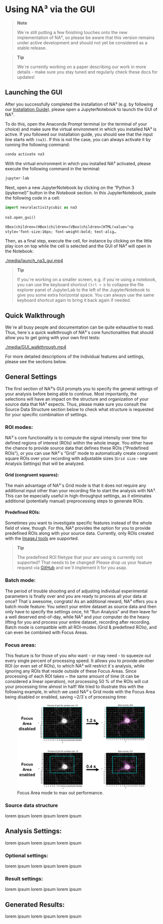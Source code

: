 # Using NA³ via the GUI


<!-- WARNING: THIS FILE WAS AUTOGENERATED! DO NOT EDIT! -->

<div>

> **Note**
>
> We´re still putting a few finishing touches onto the new
> implementation of NA³, so please be aware that this version remains
> under active development and should not yet be considered as a stable
> release.

</div>

<div>

> **Tip**
>
> We´re currently working on a paper describing our work in more
> details - make sure you stay tuned and regularly check these docs for
> updates!

</div>

## Launching the GUI

After you successfully completed the installation of NA³ (e.g. by
following our [Installation
Guide](https://indoc-research.github.io/NeuralActivityCubic/installation.html)),
please open a JupyterNotebook to launch the GUI of NA³.

To do this, open the Anaconda Prompt terminal (or the terminal of your
choice) and make sure the virtual environment in which you installed NA³
is active. If you followed our installation guide, you should see that
the input line starts with `(na3)`. If this is not the case, you can
always activate it by running the following command:

``` python
conda activate na3
```

With the virtual environment in which you installed NA³ activated,
please execute the following command in the terminal:

``` python
jupyter-lab
```

Next, open a new JupyterNotebook by clicking on the “Python 3
(ipykernel)” button in the *Notebook* section. In this JupyterNotebook,
paste the following code in a cell:

``` python
import neuralactivitycubic as na3

na3.open_gui()
```

    VBox(children=(HBox(children=(VBox(children=(HTML(value="<p style='font-size:16px; font-weight:bold; text-alig…

Then, as a final step, execute the cell, for instance by clicking on the
little play icon on top while the cell is selected and the GUI of NA³
will open in the Notebook:

[./media/launch_na3_gui.mp4](./media/launch_na3_gui.mp4)

<div>

> **Tip**
>
> If you´re working on a smaller screen, e.g. if you´re using a
> notebook, you can use the keyboard shortcut `Ctrl + b` to collapse the
> file explorer panel of JupyterLab to the left of the JupyterNotebook
> to give you some extra horizontal space. You can always use the same
> keyboard shortcut again to bring it back again if needed.

</div>

## Quick Walkthrough

We´re all busy people and documentation can be quite exhaustive to read.
Thus, here´s a quick walkthrough of NA³´s core functionalities that
should allow you to get going with your own first tests:

[./media/GUI_walkthrough.mp4](./media/GUI_walkthrough.mp4)

For more detailed descriptions of the individual features and settings,
please see the sections below.

## General Settings

The first section of NA³’s GUI prompts you to specify the general
settings of your analysis before being able to continue. Most
importantly, the selections will have an impact on the structure and
organization of your source data that NA³ expects. Thus, please make
sure you consult the Source Data Structure section below to check what
structure is requested for your specific combination of settings.

### ROI modes:

NA³´s core functionality is to compute the signal intensity over time
for defined regions of interest (ROIs) within the whole image. You
either have the chance to provide source data that defines these ROIs
(“Predefined ROIs”), or you can use NA³´s “Grid” mode to automatically
create congruent square ROIs over your recording with adjustable sizes
(`Grid size` - see Analysis Settings) that will be analyzed.

#### Grid (congruent squares):

The main advantage of NA³´s Grid mode is that it does not require any
additional input other than your recording file to start the analysis
with NA³. This can be especially useful in high-throughput settings, as
it eliminates additional (potentially manual) preprocessing steps to
generate ROIs.

#### Predefined ROIs:

Sometimes you want to investigate specific features instead of the whole
field of view, though. For this, NA³ provides the option for you to
provide predefined ROIs along with your source data. Currently, only
ROIs created with the [ImageJ tools](https://imagej.net/) are supported.

<div>

> **Tip**
>
> The predefined ROI filetype that your are using is currently not
> supported? That needs to be changed! Please drop us your feature
> request via
> [GitHub](https://github.com/Indoc-Research/NeuralActivityCubic/issues/new)
> and we´ll implement it for you asap.

</div>

### Batch mode:

The period of trouble shooting and of adjusting individual experimental
parameters is finally over and you are ready to process all your data at
once? That´s awesome, congrats! As an additional reward, NA³ offers you
a batch mode feature: You select your entire dataset as source data and
then only have to specify the settings once, hit “Run Analysis” and then
leave for a well deserved end-of-day, while NA³ and your computer do the
heavy lifting for you and process your entire dataset, recording after
recording. Batch mode is compatible with all ROI-modes (Grid &
predefined ROIs), and can even be combined with Focus Areas.

### Focus areas:

This feature is for those of you who want - or may need - to squeeze out
every single percent of processing speed. It allows you to provide
another ROI (or even set of ROIs), to which NA³ will restrict it´s
analysis, while ignoring any ROIs that reside outside of these Focus
Areas. Since processing of each ROI takes ~ the same amount of time (it
can be considered a linear operation), not processing 50 % of the ROIs
will cut your processing time almost in half! We tried to illustrate
this with the following example, in which we used NA³´s Grid mode with
the Focus Area being disabled or enabled, saving ~2/3´s of processing
time:

<figure>
<img src="./media/focus_area_speed_boost.png"
alt="Focus Area mode to max out performance." />
<figcaption aria-hidden="true">Focus Area mode to max out
performance.</figcaption>
</figure>

### Source data structure

lorem ipsum lorem ipsum lorem ipsum

## Analysis Settings:

lorem ipsum lorem ipsum lorem ipsum

### Optional settings:

lorem ipsum lorem ipsum lorem ipsum

### Result settings:

lorem ipsum lorem ipsum lorem ipsum

## Generated Results:

lorem ipsum lorem ipsum lorem ipsum
